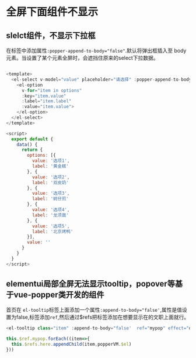 # 全屏下面组件不显示

##  slelct组件，不显示下拉框
 在标签中添加属性`:popper-append-to-body="false"`.默认将弹出框插入至 body 元素。当设置了某个元素全屏时，会遮挡住原来的select下拉数据。
```js

<template>
  <el-select v-model="value" placeholder="请选择" :popper-append-to-body="false">
    <el-option
      v-for="item in options"
      :key="item.value"
      :label="item.label"
      :value="item.value">
    </el-option>
  </el-select>
</template>

<script>
  export default {
    data() {
      return {
        options: [{
          value: '选项1',
          label: '黄金糕'
        }, {
          value: '选项2',
          label: '双皮奶'
        }, {
          value: '选项3',
          label: '蚵仔煎'
        }, {
          value: '选项4',
          label: '龙须面'
        }, {
          value: '选项5',
          label: '北京烤鸭'
        }],
        value: ''
      }
    }
  }
</script>
```
## elementui局部全屏无法显示tooltip，popover等基于vue-popper类开发的组件
首页在 `el-tooltip`标签上面添加一个属性`:append-to-body="false'`,属性是值设置为false,标签添加`ref`,然后通过$refs把标签添加在想要显示在的文职上面就行。
```js
<el-tooltip class="item" :append-to-body="false'  ref="mypop" effect="dark" content="Top Left 提示文字" placement="top-start" />

this.$ref.mypop.forEach((item=>{
  this.$refs.here.appendChild(item,popperVM.$el)
}))

```

<!-- -->